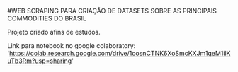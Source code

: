 #WEB SCRAPING PARA CRIAÇÃO DE DATASETS SOBRE AS PRINCIPAIS COMMODITIES DO BRASIL 

Projeto criado afins de estudos.


Link para notebook no google colaboratory: 'https://colab.research.google.com/drive/1oosnCTNK6XoSmcKXJm1qeM1ilKuTb3Rm?usp=sharing'
